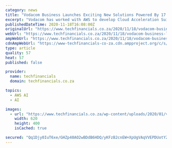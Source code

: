 ```yaml
---
category: news
title: "Vodacom Business Launches Exciting New Solutions Powered By 17 AWS Services"
excerpt: "Vodacom has worked with AWS to develop Cloud Acceleration Suite for organisations looking to begin digital transformation."
publishedDateTime: 2020-11-18T16:08:00Z
originalUrl: "https://www.techfinancials.co.za/2020/11/18/vodacom-business-launches-exciting-new-solutions-powered-by-17-aws-services/"
webUrl: "https://www.techfinancials.co.za/2020/11/18/vodacom-business-launches-exciting-new-solutions-powered-by-17-aws-services/"
ampWebUrl: "https://www.techfinancials.co.za/2020/11/18/vodacom-business-launches-exciting-new-solutions-powered-by-17-aws-services/?amp"
cdnAmpWebUrl: "https://www-techfinancials-co-za.cdn.ampproject.org/c/s/www.techfinancials.co.za/2020/11/18/vodacom-business-launches-exciting-new-solutions-powered-by-17-aws-services/?amp"
type: article
quality: 57
heat: 57
published: false

provider:
  name: techfinancials
  domain: techfinancials.co.za

topics:
  - AWS AI
  - AI

images:
  - url: "https://www.techfinancials.co.za/wp-content/uploads/2020/01/vodacom.jpg"
    width: 620
    height: 400
    isCached: true

secured: "Qq1Djy0IuT6xe/GHZp40AO2wBDdB6HDQ/yKFzB2cnEW+XpUgVAqVVEPDUotYZpBqJ+Fc/Ouq8OrsJlkLHNartX8eaBwLHFvDUKVlvrMXL2O0XmtNRdp8SYIUzmNnr+xOokZJNe7zgK+9L9cto6K6M+KnfWR9bXrV5Dm0onhyctRZkjkpk+4TesgWB4VOWS3q7/V72L6i3ZsdnVgKaL48P15VEq6LmU0ZwmF+eLqfxP+dmQYkVACkp3nDOInJ7Wl07mWn89eN33VpORSWdRt66zNfKXHUtmLr1xbHlT8Zb22PBqN0CzHdD7CgXg6GNTM8o7/gOOH368MwR8LLu4KF7cm9wCVkf6/Jfwb4FuO5UuE=;iMnWR4Bxcu8+hCEF/4IDXg=="
---
```


